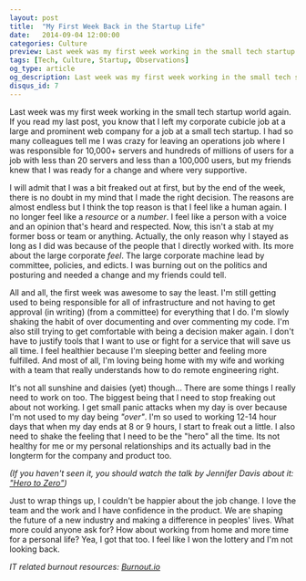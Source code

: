 ```yaml
---
layout: post
title:  "My First Week Back in the Startup Life"
date:   2014-09-04 12:00:00
categories: Culture
preview: Last week was my first week working in the small tech startup world again. If you read my last post, you know that I left my corporate cubicle job at a large and prominent web company for a job at a small tech startup
tags: [Tech, Culture, Startup, Observations]
og_type: article
og_description: Last week was my first week working in the small tech startup world again. If you read my last post, you know that I left my corporate cubicle job at a large and prominent web company for a job at a small tech startup. Here's how its going.
disqus_id: 7
---
```


Last week was my first week working in the small tech startup world again. If you read my last post, you know that I left my corporate cubicle job at a large and prominent web company for a job at a small tech startup. I had so many colleagues tell me I was crazy for leaving an operations job where I was responsible for 10,000+ servers and hundreds of millions of users for a job with less than 20 servers and less than a 100,000 users, but my friends knew that I was ready for a change and where very supportive. 

I will admit that I was a bit freaked out at first, but by the end of the week, there is no doubt in my mind that I made the right decision. The reasons are almost endless but I think the top reason is that I feel like a human again. I no longer feel like a *resource* or a *number*. I feel like a person with a voice and an opinion that's heard and respected. Now, this isn't a stab at my former boss or team or anything. Actually, the only reason why I stayed as long as I did was because of the people that I directly worked with. Its more about the large corporate *feel*. The large corporate machine lead by committee, policies, and edicts. I was burning out on the politics and posturing and needed a change and my friends could tell.

All and all, the first week was awesome to say the least. I'm still getting used to being responsible for all of infrastructure and not having to get approval (in writing) (from a committee) for everything that I do. I'm slowly shaking the habit of over documenting and over commenting my code. I'm also still trying to get comfortable with being a decision maker again. I don't have to justify tools that I want to use or fight for a service that will save us all time. I feel healthier because I'm sleeping better and feeling more fulfilled. And most of all, I'm loving being home with my wife and working with a team that really understands how to do remote engineering right.

It's not all sunshine and daisies (yet) though... There are some things I really need to work on too. The biggest being that I need to stop freaking out about not working. I get small panic attacks when my day is over because I'm not used to my day being *"over"*. I'm so used to working 12-14 hour days that when my day ends at 8 or 9 hours, I start to freak out a little. I also need to shake the feeling that I need to be the "hero" all the time. Its not healthy for me or my personal relationships and its actually bad in the longterm for the company and product too.

*(If you haven't seen it, you should watch the talk by Jennifer Davis about it: ["Hero to Zero"](http://new.livestream.com/devopsdaysorg/events/3044568/videos/52394934?time=260))*

Just to wrap things up, I couldn't be happier about the job change. I love the team and the work and I have confidence in the product. We are shaping the future of a new industry and making a difference in peoples' lives. What more could anyone ask for? How about working from home and more time for a personal life? Yea, I got that too. I feel like I won the lottery and I'm not looking back.

*IT related burnout resources: [Burnout.io](http://burnout.io/)*

